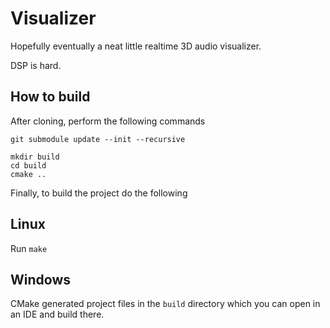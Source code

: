 # Visualizer

Hopefully eventually a neat little realtime 3D audio visualizer.

DSP is hard.

## How to build
After cloning, perform the following commands
```
git submodule update --init --recursive

mkdir build
cd build
cmake ..
```

Finally, to build the project do the following

## Linux
Run `make`

## Windows
CMake generated project files in the `build` directory which you can open in an IDE and build there.